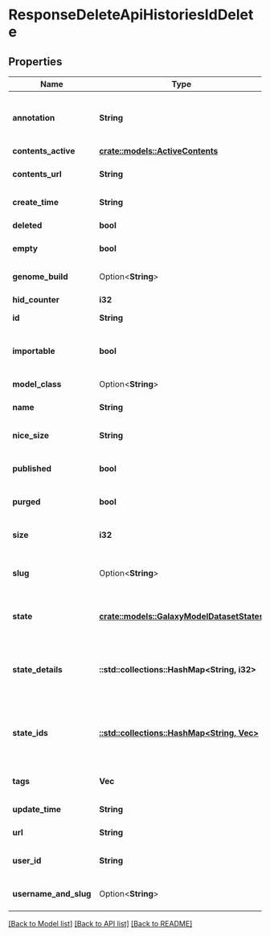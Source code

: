 # ResponseDeleteApiHistoriesIdDelete

## Properties

Name | Type | Description | Notes
------------ | ------------- | ------------- | -------------
**annotation** | **String** | An annotation to provide details or to help understand the purpose and usage of this item. | 
**contents_active** | [**crate::models::ActiveContents**](Active_Contents.md) |  | 
**contents_url** | **String** | The relative URL to access the contents of this History. | 
**create_time** | **String** | The time and date this item was created. | 
**deleted** | **bool** | Whether this item is marked as deleted. | 
**empty** | **bool** | Whether this History has any content. | 
**genome_build** | Option<**String**> | TODO | [optional][default to ?]
**hid_counter** | **i32** | TODO | 
**id** | **String** | The encoded ID of this entity. | 
**importable** | **bool** | Whether this History can be imported by other users with a shared link. | 
**model_class** | Option<**String**> | The name of the database model class. | [optional]
**name** | **String** | The name of the history. | 
**nice_size** | **String** | Human-readable size of the contents of this history. | 
**published** | **bool** | Whether this resource is currently publicly available to all users. | 
**purged** | **bool** | Whether this item has been permanently removed. | 
**size** | **i32** | The total size of the contents of this history in bytes. | 
**slug** | Option<**String**> | Part of the URL to uniquely identify this History by link in a readable way. | [optional]
**state** | [**crate::models::GalaxyModelDatasetStates**](galaxy__model__Dataset__states.md) | The current state of the History based on the states of the datasets it contains. | 
**state_details** | **::std::collections::HashMap<String, i32>** | A dictionary keyed to possible dataset states and valued with the number of datasets in this history that have those states. | 
**state_ids** | [**::std::collections::HashMap<String, Vec<String>>**](array.md) | A dictionary keyed to possible dataset states and valued with lists containing the ids of each HDA in that state. | 
**tags** | **Vec<String>** | The collection of tags associated with an item. | 
**update_time** | **String** | The last time and date this item was updated. | 
**url** | **String** | The relative URL to access this item. | 
**user_id** | **String** | The encoded ID of the user that owns this History. | 
**username_and_slug** | Option<**String**> | The relative URL in the form of /u/{username}/h/{slug} | [optional]

[[Back to Model list]](../README.md#documentation-for-models) [[Back to API list]](../README.md#documentation-for-api-endpoints) [[Back to README]](../README.md)


